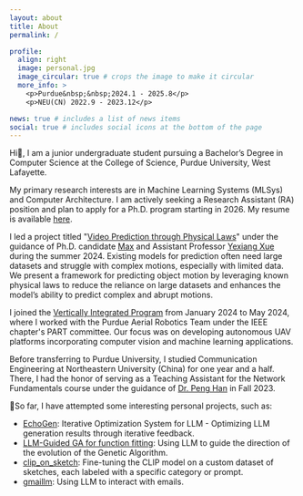 ```yaml
---
layout: about
title: About
permalink: /

profile:
  align: right
  image: personal.jpg
  image_circular: true # crops the image to make it circular
  more_info: >
    <p>Purdue&nbsp;&nbsp;2024.1 - 2025.8</p>
    <p>NEU(CN) 2022.9 - 2023.12</p>

news: true # includes a list of news items
social: true # includes social icons at the bottom of the page
---
```


Hi👋, I am a junior undergraduate student pursuing a Bachelor’s Degree in Computer Science at the College of Science, Purdue University, West Lafayette. 

My primary research interests are in Machine Learning Systems (MLSys) and Computer Architecture. I am actively seeking a Research Assistant (RA) position and plan to apply for a Ph.D. program starting in 2026. My resume is available [here](https://aabbccdkg.github.io/dong_resume.pdf).

I led a project titled "[Video Prediction through Physical Laws](https://github.com/AABBCCDKG/Video_prediction_through_physical_laws)" under the guidance of Ph.D. candidate [Max](https://www.cs.purdue.edu/people/graduate-students/jacobs57.html) and Assistant Professor [Yexiang Xue](https://www.cs.purdue.edu/homes/yexiang/) during the summer 2024. Existing models for prediction often need large datasets and struggle with complex motions, especially with limited data. We present a framework for predicting object motion by leveraging known physical laws to reduce the reliance on large datasets and enhances the model’s ability to predict complex and abrupt motions.

I joined the [Vertically Integrated Program](https://engineering.purdue.edu/VIP) from January 2024 to May 2024, where I worked with the Purdue Aerial Robotics Team under the IEEE chapter's PART committee. Our focus was on developing autonomous UAV platforms incorporating computer vision and machine learning applications.

Before transferring to Purdue University, I studied Communication Engineering at Northeastern University (China) for one year and a half. There, I had the honor of serving as a Teaching Assistant for the Network Fundamentals course under the guidance of [Dr. Peng Han](https://graduate.neuq.edu.cn/info/1016/4552.htm) in Fall 2023.

🌱So far, I have attempted some interesting personal projects, such as:

- [EchoGen](https://github.com/AABBCCDKG/EchoGen): Iterative Optimization System for LLM - Optimizing LLM generation results through iterative feedback.
- [LLM-Guided GA for function fitting](https://github.com/AABBCCDKG/LLM-guided_GA_for_function_fitting): Using LLM to guide the direction of the evolution of the Genetic Algorithm.
- [clip_on_sketch](https://github.com/AABBCCDKG/clip_on_sketch): Fine-tuning the CLIP model on a custom dataset of sketches, each labeled with a specific category or prompt.
- [gmaillm](https://github.com/AABBCCDKG/gmaillm): Using LLM to interact with emails.

